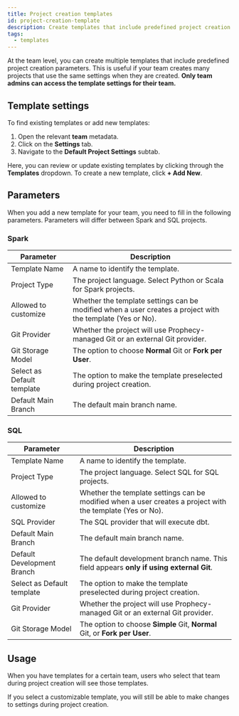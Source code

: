 ```yaml
---
title: Project creation templates
id: project-creation-template
description: Create templates that include predefined project creation settings
tags:
  - templates
---
```


At the team level, you can create multiple templates that include predefined project creation parameters. This is useful if your team creates many projects that use the same settings when they are created. **Only team admins can access the template settings for their team.**

## Template settings

To find existing templates or add new templates:

1. Open the relevant **team** metadata.
1. Click on the **Settings** tab.
1. Navigate to the **Default Project Settings** subtab.

Here, you can review or update existing templates by clicking through the **Templates** dropdown. To create a new template, click **+ Add New**.

## Parameters

When you add a new template for your team, you need to fill in the following parameters. Parameters will differ between Spark and SQL projects.

### Spark

| Parameter                  | Description                                                                                                |
| -------------------------- | ---------------------------------------------------------------------------------------------------------- |
| Template Name              | A name to identify the template.                                                                           |
| Project Type               | The project language. Select Python or Scala for Spark projects.                                           |
| Allowed to customize       | Whether the template settings can be modified when a user creates a project with the template (Yes or No). |
| Git Provider               | Whether the project will use Prophecy-managed Git or an external Git provider.                             |
| Git Storage Model          | The option to choose **Normal** Git or **Fork per User**.                                                  |
| Select as Default template | The option to make the template preselected during project creation.                                       |
| Default Main Branch        | The default main branch name.                                                                              |

### SQL

| Parameter                  | Description                                                                                                |
| -------------------------- | ---------------------------------------------------------------------------------------------------------- |
| Template Name              | A name to identify the template.                                                                           |
| Project Type               | The project language. Select SQL for SQL projects.                                                         |
| Allowed to customize       | Whether the template settings can be modified when a user creates a project with the template (Yes or No). |
| SQL Provider               | The SQL provider that will execute dbt.                                                                    |
| Default Main Branch        | The default main branch name.                                                                              |
| Default Development Branch | The default development branch name. This field appears **only if using external Git**.                    |
| Select as Default template | The option to make the template preselected during project creation.                                       |
| Git Provider               | Whether the project will use Prophecy-managed Git or an external Git provider.                             |
| Git Storage Model          | The option to choose **Simple** Git, **Normal** Git, or **Fork per User**.                                 |

## Usage

When you have templates for a certain team, users who select that team during project creation will see those templates.

If you select a customizable template, you will still be able to make changes to settings during project creation.
